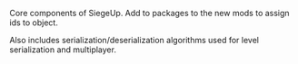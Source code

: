 Core components of SiegeUp. Add to packages to the new mods to assign ids to object.

Also includes serialization/deserialization algorithms used for level serialization and multiplayer.
